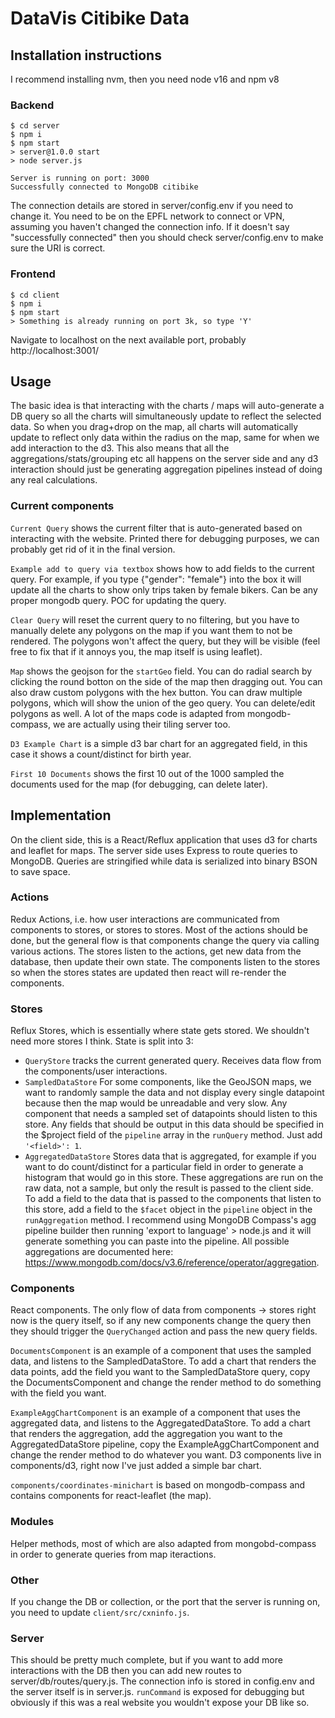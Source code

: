 # DataVis Citibike Data

## Installation instructions
I recommend installing nvm, then you need node v16 and npm v8
### Backend
```
$ cd server
$ npm i
$ npm start
> server@1.0.0 start
> node server.js

Server is running on port: 3000
Successfully connected to MongoDB citibike
```
The connection details are stored in server/config.env if you need to change it. You need to be on the EPFL network to connect or VPN, assuming you haven't changed the connection info. If it doesn't say "successfully connected" then you should check server/config.env to make sure the URI is correct.

### Frontend
```
$ cd client
$ npm i
$ npm start
> Something is already running on port 3k, so type 'Y'
```
Navigate to localhost on the next available port, probably http://localhost:3001/

## Usage
The basic idea is that interacting with the charts / maps will auto-generate a DB query so all the charts will 
simultaneously update to reflect the selected data. So when you drag+drop on the map, all charts will
automatically update to reflect only data within the radius on the map, same for when we add interaction to the d3.
This also means that all the aggregations/stats/grouping etc all happens on the server side and any d3 interaction should 
just be generating aggregation pipelines instead of doing any real calculations.

### Current components
`Current Query` shows the current filter that is auto-generated based on interacting with the website.
Printed there for debugging purposes, we can probably get rid of it in the final version.

`Example add to query via textbox` shows how to add fields to the current query. 
For example, if you type {"gender": "female"} into the box it will update all the charts to show only trips taken by female bikers.
Can be any proper mongodb query. POC for updating the query.

`Clear Query` will reset the current query to no filtering, but you have to manually delete any polygons on the map if you want them to not be rendered.
The polygons won't affect the query, but they will be visible (feel free to fix that if it annoys you, the map itself is using leaflet).

`Map` shows the geojson for the `startGeo` field. You can do radial search by clicking the round botton on the side of the map 
then dragging out. You can also draw custom polygons with the hex button. You can draw multiple polygons, which will show the union 
of the geo query. You can delete/edit polygons as well. A lot of the maps code is adapted from mongodb-compass, we are actually using their tiling server too.

`D3 Example Chart` is a simple d3 bar chart for an aggregated field, in this case it shows a count/distinct for birth year.

`First 10 Documents` shows the first 10 out of the 1000 sampled the documents used for the map (for debugging, can delete later).

## Implementation 
On the client side, this is a React/Reflux application that uses d3 for charts and leaflet for maps. The server side 
uses Express to route queries to MongoDB. Queries are stringified while data is serialized into binary BSON to save space.

### Actions
Redux Actions, i.e. how user interactions are communicated from components to stores, or stores to stores. Most of the actions should be done, but the general flow is that components change the query via calling various actions. The stores listen to the actions, get new data from the database, then update their own state. The components listen to the stores so when the stores states are updated then react will re-render the components.

### Stores
Reflux Stores, which is essentially where state gets stored. We shouldn't need more stores I think. State is split into 3:
- `QueryStore` tracks the current generated query. Receives data flow from the components/user interactions.
- `SampledDataStore` For some components, like the GeoJSON maps, we want to randomly sample the data and not display every single datapoint because then the map would be unreadable and very slow. Any component that needs a sampled set of datapoints should listen to this store. Any fields that should be output in this data should be specified in the $project field of the `pipeline` array in the `runQuery` method. Just add `'<field>': 1`. 
- `AggregatedDataStore` Stores data that is aggregated, for example if you want to do count/distinct for a particular field in order to generate a histogram that would go in this store. These aggregations are run on the raw data, not a sample, but only the result is passed to the client side. To add a field to the data that is passed to the components that listen to this store, add a field to the `$facet` object in the `pipeline` object in the `runAggregation` method. I recommend using MongoDB Compass's agg pipeline builder then running 'export to language' > node.js and it will generate something you can paste into the pipeline. All possible aggregations are documented here: https://www.mongodb.com/docs/v3.6/reference/operator/aggregation.

### Components
React components. The only flow of data from components -> stores right now is the query itself, so if any new components change the query then they should trigger the `QueryChanged` action and pass the new query fields. 

`DocumentsComponent` is an example of a component that uses the sampled data, and listens to the SampledDataStore. To add a chart that renders the data points, add the field you want to the SampledDataStore query, copy the DocumentsComponent and change the render method to do something with the field you want.  

`ExampleAggChartComponent` is an example of a component that uses the aggregated data, and listens to the AggregatedDataStore. To add a chart that renders the aggregation, add the aggregation you want to the AggregatedDataStore pipeline, copy the ExampleAggChartComponent and change the render method to do whatever you want. D3 components live in components/d3, right now I've just added a simple bar chart.

`components/coordinates-minichart` is based on mongodb-compass and contains components for react-leaflet (the map).

### Modules
Helper methods, most of which are also adapted from mongobd-compass in order to generate queries from map iteractions.

### Other
If you change the DB or collection, or the port that the server is running on, you need to update `client/src/cxninfo.js`.

### Server
This should be pretty much complete, but if you want to add more interactions with the DB then you can add new routes to server/db/routes/query.js. The connection info is stored in config.env and the server itself is in server.js. `runCommand` is exposed for debugging but obviously if this was a real website you wouldn't expose your DB like so.